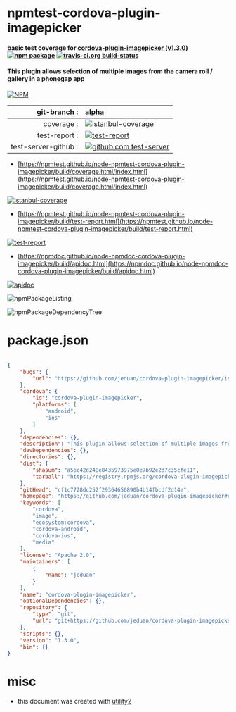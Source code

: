 # npmtest-cordova-plugin-imagepicker

#### basic test coverage for  [cordova-plugin-imagepicker (v1.3.0)](https://github.com/jeduan/cordova-plugin-imagepicker#readme)  [![npm package](https://img.shields.io/npm/v/npmtest-cordova-plugin-imagepicker.svg?style=flat-square)](https://www.npmjs.org/package/npmtest-cordova-plugin-imagepicker) [![travis-ci.org build-status](https://api.travis-ci.org/npmtest/node-npmtest-cordova-plugin-imagepicker.svg)](https://travis-ci.org/npmtest/node-npmtest-cordova-plugin-imagepicker)

#### This plugin allows selection of multiple images from the camera roll / gallery in a phonegap app

[![NPM](https://nodei.co/npm/cordova-plugin-imagepicker.png?downloads=true&downloadRank=true&stars=true)](https://www.npmjs.com/package/cordova-plugin-imagepicker)

| git-branch : | [alpha](https://github.com/npmtest/node-npmtest-cordova-plugin-imagepicker/tree/alpha)|
|--:|:--|
| coverage : | [![istanbul-coverage](https://npmtest.github.io/node-npmtest-cordova-plugin-imagepicker/build/coverage.badge.svg)](https://npmtest.github.io/node-npmtest-cordova-plugin-imagepicker/build/coverage.html/index.html)|
| test-report : | [![test-report](https://npmtest.github.io/node-npmtest-cordova-plugin-imagepicker/build/test-report.badge.svg)](https://npmtest.github.io/node-npmtest-cordova-plugin-imagepicker/build/test-report.html)|
| test-server-github : | [![github.com test-server](https://npmtest.github.io/node-npmtest-cordova-plugin-imagepicker/GitHub-Mark-32px.png)](https://npmtest.github.io/node-npmtest-cordova-plugin-imagepicker/build/app/index.html) | | build-artifacts : | [![build-artifacts](https://npmtest.github.io/node-npmtest-cordova-plugin-imagepicker/glyphicons_144_folder_open.png)](https://github.com/npmtest/node-npmtest-cordova-plugin-imagepicker/tree/gh-pages/build)|

- [https://npmtest.github.io/node-npmtest-cordova-plugin-imagepicker/build/coverage.html/index.html](https://npmtest.github.io/node-npmtest-cordova-plugin-imagepicker/build/coverage.html/index.html)

[![istanbul-coverage](https://npmtest.github.io/node-npmtest-cordova-plugin-imagepicker/build/screenCapture.buildCi.browser.%252Ftmp%252Fbuild%252Fcoverage.lib.html.png)](https://npmtest.github.io/node-npmtest-cordova-plugin-imagepicker/build/coverage.html/index.html)

- [https://npmtest.github.io/node-npmtest-cordova-plugin-imagepicker/build/test-report.html](https://npmtest.github.io/node-npmtest-cordova-plugin-imagepicker/build/test-report.html)

[![test-report](https://npmtest.github.io/node-npmtest-cordova-plugin-imagepicker/build/screenCapture.buildCi.browser.%252Ftmp%252Fbuild%252Ftest-report.html.png)](https://npmtest.github.io/node-npmtest-cordova-plugin-imagepicker/build/test-report.html)

- [https://npmdoc.github.io/node-npmdoc-cordova-plugin-imagepicker/build/apidoc.html](https://npmdoc.github.io/node-npmdoc-cordova-plugin-imagepicker/build/apidoc.html)

[![apidoc](https://npmdoc.github.io/node-npmdoc-cordova-plugin-imagepicker/build/screenCapture.buildCi.browser.%252Ftmp%252Fbuild%252Fapidoc.html.png)](https://npmdoc.github.io/node-npmdoc-cordova-plugin-imagepicker/build/apidoc.html)

![npmPackageListing](https://npmtest.github.io/node-npmtest-cordova-plugin-imagepicker/build/screenCapture.npmPackageListing.svg)

![npmPackageDependencyTree](https://npmtest.github.io/node-npmtest-cordova-plugin-imagepicker/build/screenCapture.npmPackageDependencyTree.svg)



# package.json

```json

{
    "bugs": {
        "url": "https://github.com/jeduan/cordova-plugin-imagepicker/issues"
    },
    "cordova": {
        "id": "cordova-plugin-imagepicker",
        "platforms": [
            "android",
            "ios"
        ]
    },
    "dependencies": {},
    "description": "This plugin allows selection of multiple images from the camera roll / gallery in a phonegap app",
    "devDependencies": {},
    "directories": {},
    "dist": {
        "shasum": "a5ec42d248e8435973975e0e7b92e2d7c35cfe11",
        "tarball": "https://registry.npmjs.org/cordova-plugin-imagepicker/-/cordova-plugin-imagepicker-1.3.0.tgz"
    },
    "gitHead": "cf1c7728dc252f29364656890b4b14fbcdf2d14e",
    "homepage": "https://github.com/jeduan/cordova-plugin-imagepicker#readme",
    "keywords": [
        "cordova",
        "image",
        "ecosystem:cordova",
        "cordova-android",
        "cordova-ios",
        "media"
    ],
    "license": "Apache 2.0",
    "maintainers": [
        {
            "name": "jeduan"
        }
    ],
    "name": "cordova-plugin-imagepicker",
    "optionalDependencies": {},
    "repository": {
        "type": "git",
        "url": "git+https://github.com/jeduan/cordova-plugin-imagepicker.git"
    },
    "scripts": {},
    "version": "1.3.0",
    "bin": {}
}
```



# misc
- this document was created with [utility2](https://github.com/kaizhu256/node-utility2)
